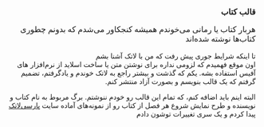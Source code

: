 <div dir="rtl",>
<h1 style = "font-family:Tahoma;font-size:16px;">
قالب کتاب
</h1>

<p style = "font-family:Tahoma;font-size:16px;">
هربار کتاب یا رمانی می‌خوندم
همیشه کنجکاور می‌شدم که بدونم چطوری کتاب‌ها نوشته شده‌اند
</p>

<p>
تا اینکه شرایط جوری پیش رفت که من با لاتک آشنا بشم </br>
اون موقع فهمیدم که لزومی نداره برای نوشتن متن یا ساخت اسلاید از نرم‌افزار های آفیس استفاده بشه.
یکم که گذشت و بیشتر راجع به لاتک خوندم و یاد‌گرفتم، تضمیم گرفتم که یک قالب بنویسم و بصورت آزاد منتشر کنم.
</p>

<p>
البته اینم باید اضافه کنم، که تمام این قالب رو خودم ننوشتم.
برگ مربوط به نام کتاب و نویسنده
و طرح نمایش شروع هر فصل از کتاب رو از نمونه‌های آماده سایت 
<a href="http://parsilatex.com/">پارسی‌لاتک</a>
پیدا کردم و یک سری تغییرات توشون دادم
</p>
</div>
